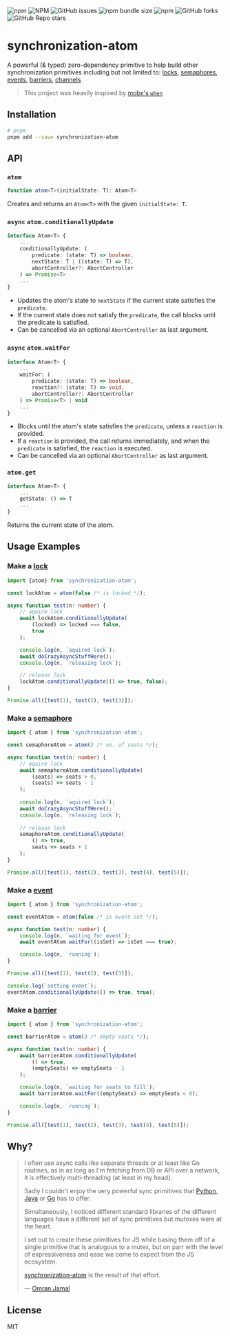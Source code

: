 ![npm](https://img.shields.io/npm/v/synchronization-atom)
![NPM](https://img.shields.io/npm/l/synchronization-atom)
![GitHub issues](https://img.shields.io/github/issues/omranjamal/synchronization-atom)
![npm bundle size](https://img.shields.io/bundlephobia/min/synchronization-atom)
![npm](https://img.shields.io/npm/dw/synchronization-atom)
![GitHub forks](https://img.shields.io/github/forks/omranjamal/synchronization-atom)
![GitHub Repo stars](https://img.shields.io/github/stars/omranjamal/synchronization-atom)


# synchronization-atom

A powerful (& typed) zero-dependency primitive to help build other synchronization primitives including but not limited to:
[locks][1],
[semaphores][2],
[events][3],
[barriers][4],
[channels][5]

> This project was heavily inspired by [mobx's `when`](https://mobx.js.org/reactions.html#when)

## Installation

```bash
# pnpm
pnpm add --save synchronization-atom
```

## API

### `atom`

```ts
function atom<T>(initialState: T): Atom<T>
```

Creates and returns an `Atom<T>` with the given `initialState: T`.

### `async` `atom.conditionallyUpdate`

```ts
interface Atom<T> {
    ...
    conditionallyUpdate: (
        predicate: (state: T) => boolean,
        nextState: T | ((state: T) => T),
        abortController?: AbortController
    ) => Promise<T>
    ...
}
```

- Updates the atom's state to `nextState` if the 
current state satisfies the `predicate`.
- If the current state
does not satisfy the `predicate`, the call blocks until the
predicate is satisfied. 
- Can be cancelled via an optional `AbortController` as last argument.

### `async` `atom.waitFor`

```ts
interface Atom<T> {
    ...
    waitFor: (
        predicate: (state: T) => boolean,
        reaction?: (state: T) => void,
        abortController?: AbortController
    ) => Promise<T> | void
    ...
}
```

- Blocks until the atom's state satisfies the `predicate`, unless a
`reaction` is provided.
- If a `reaction` is provided, the call returns
immediately,  and when the `predicate` is satisfied, the `reaction`
is executed.
- Can be cancelled via an optional `AbortController` as last argument.

### `atom.get`

```ts
interface Atom<T> {
    ...
    getState: () => T
    ...
}
```

Returns the current state of the atom.

## Usage Examples

### Make a [lock][1]

```ts
import {atom} from 'synchronization-atom';

const lockAtom = atom(false /* is locked */);

async function test(n: number) {
    // aquire lock
    await lockAtom.conditionallyUpdate(
        (locked) => locked === false,
        true
    );

    console.log(n, `aquired lock`);
    await doCrazyAsyncStuffHere();
    console.log(n, `releasing lock`);

    // release lock
    lockAtom.conditionallyUpdate(() => true, false);
}

Promise.all([test(1), test(2), test(3)]);
```

### Make a [semaphore][2]

```ts
import { atom } from 'synchronization-atom';

const semaphoreAtom = atom(3 /* no. of seats */);

async function test(n: number) {
    // aquire lock
    await semaphoreAtom.conditionallyUpdate(
        (seats) => seats > 0,
        (seats) => seats - 1
    );
    
    console.log(n, `aquired lock`);
    await doCrazyAsyncStuffHere();
    console.log(n, `releasing lock`);
    
    // release lock
    semaphoreAtom.conditionallyUpdate(
        () => true,
        seats => seats + 1
    );
}

Promise.all([test(1), test(2), test(3), test(4), test(5)]);
```

### Make a [event][3]

```ts
import { atom } from 'synchronization-atom';

const eventAtom = atom(false /* is event set */);

async function test(n: number) {
    console.log(n, `waiting for event`);
    await eventAtom.waitFor((isSet) => isSet === true);

    console.log(n, `running`);
}

Promise.all([test(1), test(2), test(3)]);

console.log(`setting event`);
eventAtom.conditionallyUpdate(() => true, true);
```

### Make a [barrier][4]

```ts
import { atom } from 'synchronization-atom';

const barrierAtom = atom(3 /* empty seats */);

async function test(n: number) {
    await barrierAtom.conditionallyUpdate(
        () => true,
        (emptySeats) => emptySeats - 1
    );

    console.log(n, `waiting for seats to fill`);
    await barrierAtom.waitFor((emptySeats) => emptySeats < 0);

    console.log(n, `running`);
}

Promise.all([test(1), test(2), test(3), test(4), test(5)]);
```

## Why?

> I often use async calls like separate threads or at least like
> Go routines, as in as long as I'm fetching from DB or API over
> a network, it is effectively multi-threading (at least in my head).
> 
> Sadly I couldn't enjoy the very powerful sync primitives that
> [Python](https://docs.python.org/3/library/asyncio-sync.html),
> [Java](https://docs.oracle.com/javase/8/docs/api/java/util/concurrent/package-summary.html)
> or [Go](https://pkg.go.dev/sync) has to offer.
> 
> Simultaneously, I noticed different standard libraries of the different
> languages have a different set of sync primitives but mutexes were
> at the heart.
> 
> I set out to create these primitives for JS while basing them off
> of a single primitive that is analogous to a mutex, but on parr
> with the level of expressiveness and ease we come to expect from
> the JS ecosystem.
> 
> [synchronization-atom](https://www.npmjs.com/package/synchronization-atom) is the result of that effort.
> 
> — [Omran Jamal](https://omranjamal.me)

## License
MIT

[1]: https://pkg.go.dev/sync#Mutex
[2]: https://docs.oracle.com/javase/8/docs/api/?java/util/concurrent/Semaphore.html
[3]: https://docs.python.org/3/library/threading.html#event-objects
[4]: https://docs.python.org/3/library/threading.html#barrier-objects
[5]: https://gobyexample.com/channels
